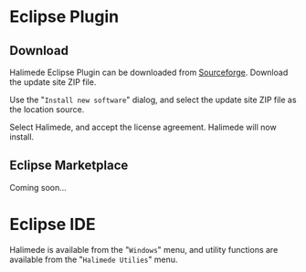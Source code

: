 # Eclipse Plugin 

## Download

Halimede Eclipse Plugin can be downloaded from 
[Sourceforge](https://sf.net/p/halimede/files). Download the update site ZIP
file.

Use the "`Install new software`" dialog, and select the update site ZIP file as
the location source.

Select Halimede, and accept the license agreement. Halimede will now install.

## Eclipse Marketplace

Coming soon...

# Eclipse IDE

Halimede is available from the "`Windows`" menu, and utility functions are
available from the "`Halimede Utilies`" menu.

